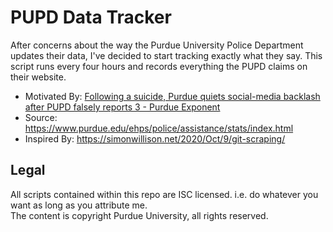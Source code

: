 # PUPD Data Tracker
After concerns about the way the Purdue University Police Department updates their data, I've decided to start tracking exactly what they say.
This script runs every four hours and records everything the PUPD claims on their website.

* Motivated By: [Following a suicide, Purdue quiets social-media backlash after PUPD falsely reports 3 - Purdue Exponent](https://www.purdueexponent.org/campus/article_d0d0d5b2-29f1-11eb-a243-a7b5f5a651ca.html)
* Source: https://www.purdue.edu/ehps/police/assistance/stats/index.html
* Inspired By: https://simonwillison.net/2020/Oct/9/git-scraping/

## Legal
All scripts contained within this repo are ISC licensed. i.e. do whatever you want as long as you attribute me.  
The content is copyright Purdue University, all rights reserved.
